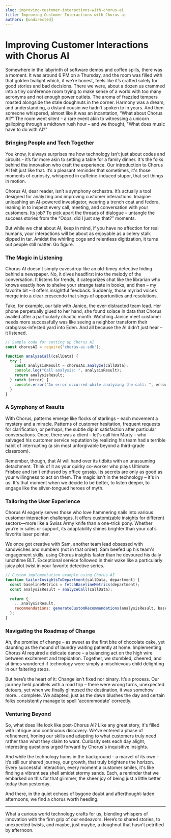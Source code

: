 ```yaml
---
slug: improving-customer-interactions-with-chorus-ai
title: Improving Customer Interactions with Chorus ai
authors: [undirected]
---
```



# Improving Customer Interactions with Chorus AI

Somewhere in the labyrinth of software demos and coffee spills, there was a moment. It was around 6 PM on a Thursday, and the room was filled with that golden twilight which, if we’re honest, feels like it’s crafted solely for good stories and bad decisions. There we were, about a dozen us crammed into a tiny conference room trying to make sense of a world with too many acronyms and not enough power outlets. The aroma of frazzled tempers roasted alongside the stale doughnuts in the corner. Harmony was a dream, and understanding, a distant cousin we hadn’t spoken to in years. And then someone whispered, almost like it was an incantation, “What about Chorus AI?” The room went silent – a rare event akin to witnessing a unicorn galloping through a midtown rush hour – and we thought, "What does music have to do with AI?"

### Bringing People and Tech Together

You know, it always surprises me how technology isn’t just about codes and circuits - it’s far more akin to setting a table for a family dinner. It's the folks behind the innovation who craft the experience. Our introduction to Chorus AI felt just like that. It’s a pleasant reminder that sometimes, it's those moments of curiosity, whispered in caffeine-induced stupor, that set things in motion.

Chorus AI, dear reader, isn’t a symphony orchestra. It’s actually a tool designed for analyzing and improving customer interactions. Imagine unleashing an AI-powered investigator, wearing a trench coat and fedora, leaning in to inspect every call, meeting, and conversation with your customers. Its job? To pick apart the threads of dialogue – untangle the success stories from the “Oops, did I just say that?” moments.

But while we chat about AI, keep in mind, if you have no affection for real humans, your interactions will be about as enjoyable as a celery stalk dipped in tar. Amidst the whirling cogs and relentless digitization, it turns out people still matter. Go figure.

### The Magic in Listening

Chorus AI doesn't simply eavesdrop like an old-timey detective hiding behind a newspaper. No, it dives headfirst into the melody of the conversation. It listens for trends, it categorizes chat like the librarian who knows exactly how to shelve your strange taste in books, and then – my favorite bit – it offers insightful feedback. Suddenly, those myriad voices merge into a clear crescendo that sings of opportunities and resolutions.

Take, for example, our tale with Janice, the ever-distracted team lead. Her phone perpetually glued to her hand, she found solace in data that Chorus availed after a particularly chaotic month. Watching Janice meet customer needs more successfully was like seeing a neighbor transform their crabgrass-infested yard into Eden. And all because the AI didn’t just hear – it listened.

```javascript
// Sample code for setting up Chorus AI
const chorusAI = require('chorus-ai-sdk');

function analyzeCall(callData) {
  try {
    const analysisResult = chorusAI.analyze(callData);
    console.log("Call analysis: ", analysisResult);
    return analysisResult;
  } catch (error) {
    console.error("An error occurred while analyzing the call: ", error);
  }
}
```

### A Symphony of Results

With Chorus, patterns emerge like flocks of starlings – each movement a mystery and a miracle. Patterns of customer hesitation, frequent requests for clarification, or perhaps, the subtle dip in satisfaction after particular conversations. Once, there was a client – let's call him Marty – who salvaged his customer service reputation by realizing his team had a terrible habit of interrupting (a sin most unforgivable beyond a third-grade classroom).

Remember, though, that AI will hand over its tidbits with an unassuming detachment. Think of it as your quirky co-worker who plays Ultimate Frisbee and isn't enthused by office gossip. Its secrets are only as good as your willingness to act on them. The magic isn't in the technology – it's in us. It's that moment when we decide to be better, to listen deeper, to engage like the silver-tongued heroes of myth.

### Tailoring the User Experience

Chorus AI eagerly serves those who love hammering nails into various customer interaction challenges. It offers customizable insights for different sectors—more like a Swiss Army knife than a one-trick pony. Whether you’re in sales or support, its adaptability shines brighter than your cat’s favorite laser pointer.

We once got creative with Sam, another team lead obsessed with sandwiches and numbers (not in that order). Sam beefed up his team's engagement skills, using Chorus insights faster than he devoured his daily lunchtime BLT. Exceptional service followed in their wake like a particularly juicy plot twist in your favorite detective series.

```javascript
// Custom implementation example using Chorus AI
function tailorInsightsToDepartment(callData, department) {
  const baselineMetrics = fetchBaselineMetrics(department);
  const analysisResult = analyzeCall(callData);
  
  return {
    ...analysisResult,
    recommendations: generateCustomRecommendations(analysisResult, baselineMetrics)
  };
}
```

### Navigating the Roadmap of Change

Ah, the promise of change – as sweet as the first bite of chocolate cake, yet daunting as the mound of laundry waiting patiently at home. Implementing Chorus AI required a delicate dance – a balancing act on the high wire between excitement and trepidation. Together, we stumbled, cheered, and at times wondered if technology were simply a mischievous child delighting in our faltering steps.

But here’s the heart of it: Change isn’t fixed nor binary. It’s a process. Our journey held parallels with a road trip – there were wrong turns, unexpected detours, yet when we finally glimpsed the destination, it was somehow more... complete. We adapted, just as the dawn blushes the day and certain folks consistently manage to spell 'accommodate' correctly.

### Venturing Beyond

So, what does life look like post-Chorus AI? Like any great story, it's filled with intrigue and continuous discovery. We've entered a phase of refinement, honing our skills and adapting to what customers truly need rather than what they claim to want. Curiosity sets each day alight, interesting questions urged forward by Chorus's inquisitive insights.

And while the technology hums in the background – a marvel of its own – it’s still our shared journey, our growth, that truly brightens the horizon. Every successful interaction, every moment a customer smiles, it's like finding a vibrant sea shell amidst stormy sands. Each, a reminder that we embarked on this for that glimmer, the sheer joy of being just a little better today than yesterday.

And there, in the quiet echoes of bygone doubt and afterthought-laden afternoons, we find a chorus worth heeding.

---
What a curious world technology crafts for us, blending whispers of innovation with the firm grip of our endeavors. Here’s to shared stories, to unexpected twists, and maybe, just maybe, a doughnut that hasn't petrified by afternoon.
